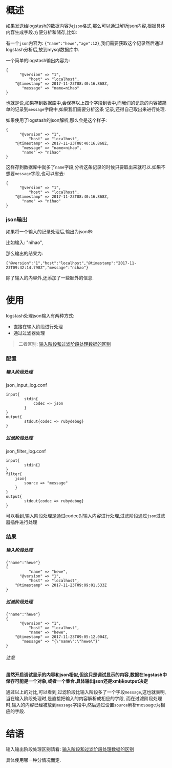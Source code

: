 # 概述
如果发送给logstash的数据内容为`json`格式,那么可以通过解析json内容,根据具体内容生成字段.方便分析和储存,比如:

有一个`json`内容为: ```{"name":"hewe","age":12}```,我们需要获取这个记录然后通过logstash分析后,放到mysql数据库中.

一个简单的logstash输出内容为:
``` 
{
      "@version" => "1",
          "host" => "localhost",
    "@timestamp" => 2017-11-23T08:40:16.868Z,
       "message" => "name=nihao"
}
```
也就是说,如果存到数据库中,会保存以上四个字段到表中,而我们的记录的内容被简单的记录到`message`字段中,如果我们需要分析这条
记录,还得自己取出来进行处理.

如果使用了logstash的json解析,那么会是这个样子:
``` 
{
      "@version" => "1",
          "host" => "localhost",
    "@timestamp" => 2017-11-23T08:40:16.868Z,
       "message" => "name=nihao",
       "name" => "nihao"
}
```
这样存到数据库中就多了`name`字段,分析这条记录的时候只要取出来就可以.如果不想要`message`字段,也可以省去:
``` 
{
      "@version" => "1",
          "host" => "localhost",
    "@timestamp" => 2017-11-23T08:40:16.868Z,
       "name" => "nihao"
}
```

### json输出
如果将一个输入的记录处理后,输出为json串: 

比如输入: "nihao",

那么输出的结果为:
``` 
{"@version":"1","host":"localhost","@timestamp":"2017-11-23T09:42:14.798Z","message":"nihao"}
```
除了输入的内容外,还添加了一些额外的信息.

# 使用
logstash处理json输入有两种方式:
* 直接在输入阶段进行处理
* 通过过滤器处理

> 二者区别: [输入阶段和过滤阶段处理数据的区别](logstash使用之输入阶段和过滤阶段处理数据的区别.md)

### 配置
##### 输入阶段处理
json_input_log.conf
``` 
input{
        stdin{
            codec => json
        }
}
output{
        stdout{codec => rubydebug}
}
```
##### 过滤阶段处理
json_filter_log.conf
``` 
input{
        stdin{}
}
filter{
    json{
        source => "message"
    }
}
output{
        stdout{codec => rubydebug}
}
```
可以看到,输入阶段处理是通过codec对输入内容进行处理,过滤阶段通过`json`过滤器插件进行处理
### 结果
##### 输入阶段处理
``` 
{"name":"hewe"}
{
          "name" => "hewe",
      "@version" => "1",
          "host" => "localhost",
    "@timestamp" => 2017-11-23T09:09:01.533Z
}
```
##### 过滤阶段处理
``` 
{"name":"hewe"}
{
      "@version" => "1",
          "host" => "localhost",
          "name" => "hewe",
    "@timestamp" => 2017-11-23T09:05:12.004Z,
       "message" => "{\"name\":\"hewe\"}"
}
```
###### 注意
**虽然开启调试显示的内容和json相似,但这只是调试显示的内容,数据在logstash中储存可能是一个对象,或者一个集合.具体输出json还是xml由output决定**

通过以上的对比,可以看到,过滤阶段比输入阶段多了一个字段`message`,这也就表明,当在输入阶段处理时,是直接把输入的内容解析成相应的字段,
而在过滤阶段处理时,输入的内容已经被放到`message`字段中,然后通过设置`source`解析message为相应的字段.

# 结语
输入输出阶段处理区别请看: [输入阶段和过滤阶段处理数据的区别](logstash使用之输入阶段和过滤阶段处理数据的区别.md)

具体使用哪一种分情况而定.
